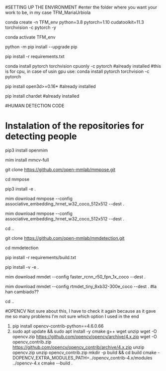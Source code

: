 #SETTING UP THE ENVIRONMENT
#enter the folder where you want your work to be, in my case TFM_MariaUrbiola

conda create -n TFM_env python=3.8 pytorch=1.10 cudatoolkit=11.3 torchvision -c pytorch -y

conda activate TFM_env

python -m pip install --upgrade pip

pip install -r requirements.txt


conda install pytorch torchvision cpuonly -c pytorch	#already installed #this is for cpu, in case of usin gpu use: conda install pytorch torchvision -c pytorch

pip install open3d>=0.16*	#already installed

pip install chardet	#already installed




#HUMAN DETECTION CODE

# Instalation of the repositories for detecting people
pip3 install openmim

mim install mmcv-full


git clone https://github.com/open-mmlab/mmpose.git

cd mmpose

pip3 install -e .

mim download mmpose --config associative_embedding_hrnet_w32_coco_512x512  --dest .

mim download mmpose --config associative_embedding_hrnet_w32_coco_512x512  --dest .

cd ..



git clone https://github.com/open-mmlab/mmdetection.git

cd mmdetection

pip install -r requirements/build.txt

pip install -v -e .

mim download mmdet --config faster_rcnn_r50_fpn_1x_coco --dest .

mim download mmdet --config rtmdet_tiny_8xb32-300e_coco --dest .	#la han cambiado??

cd ..



#OPENCV Not sure about this, I have to check it again because as it gave me so many problems I'm not sure which option I used in the end
1. pip install opencv-contrib-python==4.6.0.66
2. sudo apt update && sudo apt install -y cmake g++ wget unzip
wget -O opencv.zip https://github.com/opencv/opencv/archive/4.x.zip
wget -O opencv_contrib.zip https://github.com/opencv/opencv_contrib/archive/4.x.zip
unzip opencv.zip
unzip opencv_contrib.zip
mkdir -p build && cd build
cmake -DOPENCV_EXTRA_MODULES_PATH=../opencv_contrib-4.x/modules ../opencv-4.x
cmake --build .
